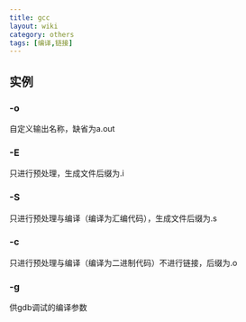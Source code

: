 ```yaml
---
title: gcc
layout: wiki
category: others
tags: [编译,链接]
---
```


## 实例

### -o

自定义输出名称，缺省为a.out

### -E

只进行预处理，生成文件后缀为.i

### -S

只进行预处理与编译（编译为汇编代码），生成文件后缀为.s

### -c

只进行预处理与编译（编译为二进制代码）不进行链接，后缀为.o

### -g

供gdb调试的编译参数
